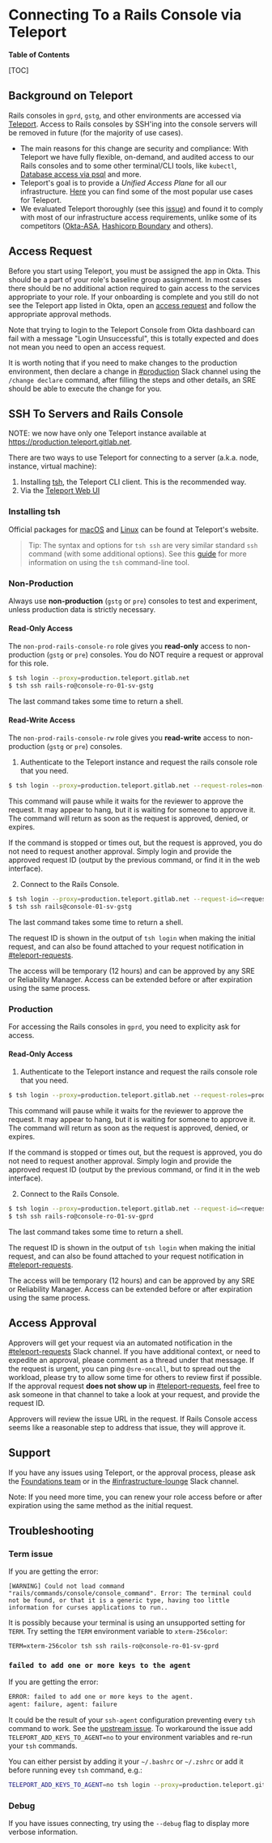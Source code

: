 # Connecting To a Rails Console via Teleport

**Table of Contents**

[TOC]

## Background on Teleport

Rails consoles in `gprd`, `gstg`, and other environments are accessed via [Teleport](https://goteleport.com/teleport/docs/).
Access to Rails consoles by SSH'ing into the console servers will be removed in future (for the majority of use cases).

- The main reasons for this change are security and compliance:
  With Teleport we have fully flexible, on-demand, and audited access to our Rails consoles and to some other terminal/CLI tools,
  like `kubectl`, [Database access via psql](Connect_to_Database_Console_via_Teleport.md) and more.
- Teleport's goal is to provide a *Unified Access Plane* for all our infrastructure.
  [Here](https://goteleport.com/docs/) you can find some of the most popular use cases for Teleport.
- We evaluated Teleport thoroughly (see this [issue](https://gitlab.com/gitlab-com/gl-infra/reliability/-/issues/11568))
  and found it to comply with most of our infrastructure access requirements,
  unlike some of its competitors ([Okta-ASA](https://gitlab.com/gitlab-com/gl-infra/reliability/-/issues/12042),
  [Hashicorp Boundary](https://gitlab.com/gitlab-com/gl-infra/reliability/-/issues/11666) and others).

## Access Request

Before you start using Teleport, you must be assigned the app in Okta. This should be a part of your role's baseline group assignment.
In most cases there should be no additional action required to gain access to the services appropriate to your role.
If your onboarding is complete and you still do not see the Teleport app listed in Okta, open an
[access request](https://handbook.gitlab.com/handbook/business-technology/end-user-services/onboarding-access-requests/access-requests/)
and follow the appropriate approval methods.

Note that trying to login to the Teleport Console from Okta dashboard can fail with a message "Login Unsuccessful",
this is totally expected and does not mean you need to open an access request.

It is worth noting that if you need to make changes to the production environment,
then declare a change in [#production](https://gitlab.enterprise.slack.com/archives/C101F3796) Slack channel
using the `/change declare` command, after filling the steps and other details, an SRE should be able to execute the change for you.

## SSH To Servers and Rails Console

NOTE: we now have only one Teleport instance available at <https://production.teleport.gitlab.net>.

There are two ways to use Teleport for connecting to a server (a.k.a. node, instance, virtual machine):

1. Installing [tsh](https://goteleport.com/docs/reference/cli/tsh/), the Teleport CLI client. This is the recommended way.
1. Via the [Teleport Web UI](https://production.teleport.gitlab.net/)

### Installing tsh

Official packages for [macOS](https://goteleport.com/docs/installation/#macos) and
[Linux](https://goteleport.com/docs/installation/#linux) can be found at Teleport's website.

> Tip: The syntax and options for `tsh ssh` are very similar standard `ssh` command (with some additional options).
See this [guide](https://goteleport.com/docs/connect-your-client/tsh/) for more information on using the `tsh` command-line tool.

### Non-Production

Always use **non-production** (`gstg` or `pre`) consoles to test and experiment, unless production data is strictly necessary.

#### Read-Only Access

The `non-prod-rails-console-ro` role gives you **read-only** access to non-production (`gstg` or `pre`) consoles.
You do NOT require a request or approval for this role.

```bash
$ tsh login --proxy=production.teleport.gitlab.net
$ tsh ssh rails-ro@console-ro-01-sv-gstg
```

The last command takes some time to return a shell.

#### Read-Write Access

The `non-prod-rails-console-rw` role gives you **read-write** access to non-production (`gstg` or `pre`) consoles.

1. Authenticate to the Teleport instance and request the rails console role that you need.

```bash
$ tsh login --proxy=production.teleport.gitlab.net --request-roles=non-prod-rails-console-rw --request-reason="GitLab Issue URL or ZenDesk Ticket URL"
```

This command will pause while it waits for the reviewer to approve the request.
It may appear to hang, but it is waiting for someone to approve it.
The command will return as soon as the request is approved, denied, or expires.

If the command is stopped or times out, but the request is approved, you do not need to request another approval.
Simply login and provide the approved request ID (output by the previous command, or find it in the web interface).

2. Connect to the Rails Console.

```bash
$ tsh login --proxy=production.teleport.gitlab.net --request-id=<request-id>
$ tsh ssh rails@console-01-sv-gstg
```

The last command takes some time to return a shell.

The request ID is shown in the output of `tsh login` when making the initial request, and can also be found attached to
your request notification in [#teleport-requests](https://gitlab.enterprise.slack.com/archives/C06Q2JK3YPM).

The access will be temporary (12 hours) and can be approved by any SRE or Reliability Manager.
Access can be extended before or after expiration using the same process.

### Production

For accessing the Rails consoles in `gprd`, you need to explicity ask for access.

#### Read-Only Access

1. Authenticate to the Teleport instance and request the rails console role that you need.

```bash
$ tsh login --proxy=production.teleport.gitlab.net --request-roles=prod-rails-console-ro --request-reason="GitLab Issue URL or ZenDesk Ticket URL"
```

This command will pause while it waits for the reviewer to approve the request.
It may appear to hang, but it is waiting for someone to approve it.
The command will return as soon as the request is approved, denied, or expires.

If the command is stopped or times out, but the request is approved, you do not need to request another approval.
Simply login and provide the approved request ID (output by the previous command, or find it in the web interface).

2. Connect to the Rails Console.

```bash
$ tsh login --proxy=production.teleport.gitlab.net --request-id=<request-id>
$ tsh ssh rails-ro@console-ro-01-sv-gprd
```

The last command takes some time to return a shell.

The request ID is shown in the output of `tsh login` when making the initial request, and can also be found attached to
your request notification in [#teleport-requests](https://gitlab.enterprise.slack.com/archives/C06Q2JK3YPM).

The access will be temporary (12 hours) and can be approved by any SRE or Reliability Manager.
Access can be extended before or after expiration using the same process.

## Access Approval

Approvers will get your request via an automated notification in the
[#teleport-requests](https://gitlab.enterprise.slack.com/archives/C06Q2JK3YPM) Slack channel.
If you have additional context, or need to expedite an approval, please comment as a thread under that message.
If the request is urgent, you can ping `@sre-oncall`, but to spread out the workload,
please try to allow some time for others to review first if possible.
If the approval request **does not show up** in [#teleport-requests](https://gitlab.enterprise.slack.com/archives/C06Q2JK3YPM),
feel free to ask someone in that channel to take a look at your request, and provide the request ID.

Approvers will review the issue URL in the request.
If Rails Console access seems like a reasonable step to address that issue, they will approve it.

## Support

If you have any issues using Teleport, or the approval process,
please ask the [Foundations team](https://gitlab.enterprise.slack.com/archives/C0313V3L5T6)
or in the [#infrastructure-lounge](https://gitlab.enterprise.slack.com/archives/CB3LSMEJV) Slack channel.

Note: If you need more time, you can renew your role access before or after expiration using the same method as the initial request.

## Troubleshooting

### Term issue

If you are getting the error:

```
[WARNING] Could not load command "rails/commands/console/console_command". Error: The terminal could not be found, or that it is a generic type, having too little information for curses applications to run..
```

It is possibly because your terminal is using an unsupported setting for `TERM`. Try setting the `TERM` environment variable to `xterm-256color`:

```shell
TERM=xterm-256color tsh ssh rails-ro@console-ro-01-sv-gprd
```

### `failed to add one or more keys to the agent`

If you are getting the error:

```bash
ERROR: failed to add one or more keys to the agent.
agent: failure, agent: failure

```

It could be the result of your `ssh-agent` configuration preventing every `tsh` command to work. See the [upstream issue](https://github.com/gravitational/teleport/issues/22326).
To workaround the issue add `TELEPORT_ADD_KEYS_TO_AGENT=no` to your environment variables and re-run your `tsh` commands.

You can either persist by adding it your `~/.bashrc` or `~/.zshrc` or add it before running evey `tsh` command, e.g.:

```bash
TELEPORT_ADD_KEYS_TO_AGENT=no tsh login --proxy=production.teleport.gitlab.net --request-roles=non-prod-rails-console-rw --request-reason="GitLab Issue URL or ZenDesk Ticket URL"
```

### Debug

If you have issues connecting, try using the `--debug` flag to display more verbose information.
